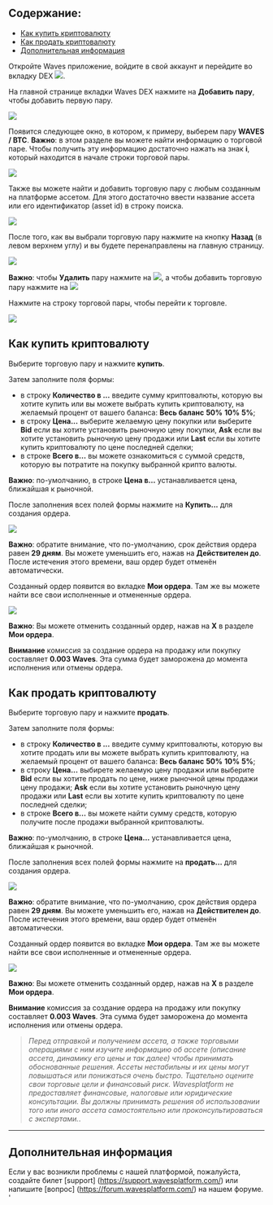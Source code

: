 ## **Содержание**:

* [Как купить криптовалюту](#как-купить-криптовалюту)
* [Как продать криптовалюту](#как-продать-криптовалюту)
* [Дополнительная информация](#дополнительная-информация)

Откройте Waves приложение, войдите в свой аккаунт и перейдите во вкладку DEX ![](/waves-client/mobile-apps/_assets/dex_01.png).

На главной странице вкладки Waves DEX нажмите на **Добавить пару**, чтобы добавить первую пару.

![](/waves-client/mobile-apps/_assets/dex_02.png)

Появится следующее окно, в котором, к примеру, выберем пару **WAVES / BTC**.
**Важно**: в этом разделе вы можете найти информацию о торговой паре. Чтобы получить эту информацию достаточно нажать на знак **i**, который находится в начале строки торговой пары.

![](/waves-client/mobile-apps/_assets/dex_03.png)

Также вы можете найти и добавить торговую пару с любым созданным на платформе ассетом. Для этого достаточно ввести название ассета или его идентификатор (asset id) в строку поиска.

![](/waves-client/mobile-apps/_assets/dex_04.png)

После того, как вы выбрали торговую пару нажмите на кнопку **Назад** (в левом верхнем углу) и вы будете перенаправлены на главную страницу.

![](/waves-client/mobile-apps/_assets/dex_05.png)

**Важно**: чтобы **Удалить** пару нажмите на ![](/waves-client/mobile-apps/_assets/dex_06.png), а чтобы добавить торговую пару нажмите на ![](/waves-client/mobile-apps/_assets/dex_07.png)

Нажмите на строку торговой пары, чтобы перейти к торговле.

![](/waves-client/mobile-apps/_assets/dex_08.png)

## Как купить криптовалюту

Выберите торговую пару и нажмите **купить**.

Затем заполните поля формы:

* в строку **Количество в ...** введите сумму криптовалюты, которую вы хотите купить или вы можете выбрать купить криптовалюту, на желаемый процент от вашего баланса: **Весь баланс** **50%** **10%** **5%**;
* в строку **Цена...** выберите желаемую цену покупки или выберите **Bid** если вы хотите установить рыночную цену покупки, **Ask** если вы хотите установить рыночную цену продажи или **Last** если вы хотите купить криптовалюту по цене последней сделки;
* в строке **Всего в...** вы можете ознакомиться с суммой средств, которую вы потратите на покупку выбранной крипто валюты.

**Важно**: по-умолчанию, в строке **Цена в...** устанавливается цена, ближайшая к рыночной.

После заполнения всех полей формы нажмите на **Купить...** для создания ордера.

![](/waves-client/mobile-apps/_assets/dex_09.png)

**Важно**: обратите внимание, что по-умолчанию, срок действия ордера равен **29 дням**. Вы можете уменьшить его, нажав на **Действителен до**.
После истечения этого времени, ваш ордер будет отменён автоматически.

Созданный ордер появится во вкладке **Мои ордера**. Там же вы можете найти все свои исполненные и отмененные ордера.

![](/waves-client/mobile-apps/_assets/dex_10.png)

**Важно**: Вы можете отменить созданный ордер, нажав на **X** в разделе **Мои ордера**.

**Внимание** комиссия за создание ордера на продажу или покупку составляет **0.003 Waves**. Эта сумма будет заморожена до момента исполнения или отмены ордера.

## Как продать криптовалюту

Выберите торговую пару и нажмите **продать**.

Затем заполните поля формы:

* в строку **Количество в ...** введите сумму криптовалюты, которую вы хотите продать или вы можете выбрать купить криптовалюту, на желаемый процент от вашего баланса: **Весь баланс** **50%** **10%** **5%**;
* в строку **Цена...** выбирете желаемую цену продажи или выберите **Bid** если вы хотите продать по цене, ниже рыночной цены продажи цену продажи; **Ask** если вы хотите установить рыночную цену продажи или **Last** если вы хотите купить криптовалюту по цене последней сделки;
* в строке **Всего в...** вы можете найти сумму средств, которую получите после продажи выбранной криптовалюты.

**Важно**: по-умолчанию, в строке **Цена...** устанавливается цена, ближайшая к рыночной.

После заполнения всех полей формы нажмите на **продать...** для создания ордера.

![](/waves-client/mobile-apps/_assets/dex_11.png)

**Важно**: обратите внимание, что по-умолчанию, срок действия ордера равен **29 дням**. Вы можете уменьшить его, нажав на **Действителен до**.
После истечения этого времени, ваш ордер будет отменён автоматически.

Созданный ордер появится во вкладке **Мои ордера**. Там же вы можете найти все свои исполненные и отмененные ордера.

![](/waves-client/mobile-apps/_assets/dex_12.png)

**Важно**: Вы можете отменить созданный ордер, нажав на **X** в разделе **Мои ордера**.

**Внимание** комиссия за создание ордера на продажу или покупку составляет **0.003 Waves**. Эта сумма будет заморожена до момента исполнения или отмены ордера.

> *Перед отправкой и получением ассета, а также торговыми операциями с ним изучите информацию об ассете (описание ассета, динамику его цены и так далее) чтобы принимать обоснованные решения. Ассеты нестабильны и их цены могут повышаться или понижаться очень быстро. Тщательно оцените свои торговые цели и финансовый риск.
Wavesplatform не предоставляет финансовые, налоговые или юридические консультации. Вы должны принимать решения об использовании того или иного ассета самостоятельно или проконсультироваться с экспертами.*.

___

## Дополнительная информация

Если у вас возникли проблемы с нашей платформой, пожалуйста, создайте билет [support] (https://support.wavesplatform.com/) или напишите [вопрос] (https://forum.wavesplatform.com/) на нашем форуме. '
